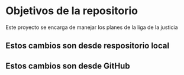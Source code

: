 # Objetivos de la repositorio

Este proyecto se encarga de manejar los planes de la liga de la justicia


## Estos cambios son desde respositorio local
## Estos cambios son desde GitHub
